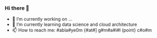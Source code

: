 ### Hi there 👋

- 🔭 I’m currently working on ...
- 🌱 I’m currently learning data science and cloud architecture
- 📫 How to reach me: #abla#ye0m {#at#] g#m#a#i#l (point} c#o#m
<!--
**abdoulsn/abdoulsn** is a ✨ _special_ ✨ repository because its `README.md` (this file) appears on your GitHub profile.

- 🔭 I’m currently working on ...
- 🌱 I’m currently learning data science and cloud architecture
- 📫 How to reach me: ablaye0m {*at*} g*m*a*i*l.c#o#m
-->
